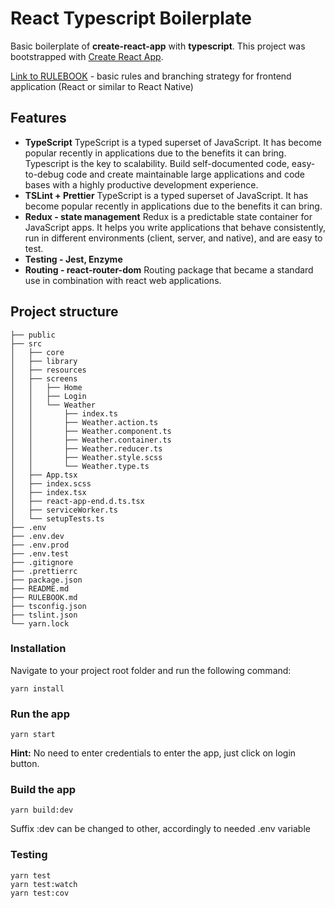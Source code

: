 # React Typescript Boilerplate

Basic boilerplate of **create-react-app** with **typescript**. This project was bootstrapped with [Create React App](https://github.com/facebook/create-react-app).

[Link to RULEBOOK](RULEBOOK.md) - basic rules and branching strategy for frontend application (React or similar to React Native)

## Features

- **TypeScript**
  TypeScript is a typed superset of JavaScript. It has become popular recently in applications due to the benefits it can bring. Typescript is the key to scalability. Build self-documented code, easy-to-debug code and create maintainable large applications and code bases with a highly productive development experience.
- **TSLint + Prettier**
  TypeScript is a typed superset of JavaScript. It has become popular recently in applications due to the benefits it can bring.
- **Redux - state management**
  Redux is a predictable state container for JavaScript apps. It helps you write applications that behave consistently, run in different environments (client, server, and native), and are easy to test.
- **Testing - Jest, Enzyme**
- **Routing - react-router-dom**
  Routing package that became a standard use in combination with react web applications.

## Project structure

```
├── public
├── src
│   ├── core
│   ├── library
│   ├── resources
│   ├── screens
│   │   ├── Home
│   │   ├── Login
│   │   └── Weather
│   │       ├── index.ts
│   │       ├── Weather.action.ts
│   │       ├── Weather.component.ts
│   │       ├── Weather.container.ts
│   │       ├── Weather.reducer.ts
│   │       ├── Weather.style.scss
│   │       └── Weather.type.ts
│   ├── App.tsx
│   ├── index.scss
│   ├── index.tsx
│   ├── react-app-end.d.ts.tsx
│   ├── serviceWorker.ts
│   └── setupTests.ts
├── .env
├── .env.dev
├── .env.prod
├── .env.test
├── .gitignore
├── .prettierrc
├── package.json
├── README.md
├── RULEBOOK.md
├── tsconfig.json
├── tslint.json
└── yarn.lock
```

### Installation

Navigate to your project root folder and run the following command:

```yarn
yarn install
```

### Run the app

```yarn
yarn start
```

**Hint:**
No need to enter credentials to enter the app, just click on login button.

### Build the app

```yarn
yarn build:dev
```

Suffix :dev can be changed to other, accordingly to needed .env variable

### Testing

```yarn
yarn test
yarn test:watch
yarn test:cov
```
